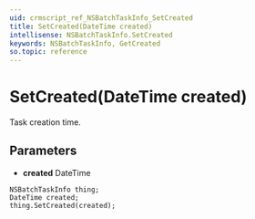 ```yaml
---
uid: crmscript_ref_NSBatchTaskInfo_SetCreated
title: SetCreated(DateTime created)
intellisense: NSBatchTaskInfo.SetCreated
keywords: NSBatchTaskInfo, GetCreated
so.topic: reference
---
```


# SetCreated(DateTime created)

Task creation time.

## Parameters

* **created** DateTime

```crmscript
NSBatchTaskInfo thing;
DateTime created;
thing.SetCreated(created);
```

